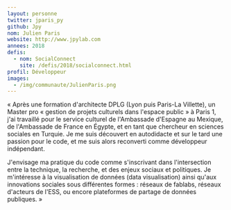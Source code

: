 ```yaml
---
layout: personne
twitter: jparis_py
github: Jpy
nom: Julien Paris
website: http://www.jpylab.com
annees: 2018
defis: 
  - nom: SocialConnect
    site: /defis/2018/socialconnect.html
profil: Développeur
images:
  - /img/communaute/JulienParis.png
---
```


« Après une formation d'architecte DPLG (Lyon puis Paris-La Villette),
un Master pro « gestion de projets culturels dans l'espace public » à
Paris 1, j'ai travaillé pour le service culturel de
l'Ambassade d'Espagne au Mexique, de l'Ambassade de France en Égypte,
et en tant que chercheur en sciences sociales en Turquie. Je me suis 
découvert en autodidacte et sur le tard une passion pour le
code, et me suis alors reconverti comme développeur indépendant.

J'envisage ma pratique du code comme s'inscrivant dans l'intersection entre
la technique, la recherche, et des enjeux sociaux et politiques. Je 
m'intéresse à la visualisation de données (data visualisation) ainsi
qu'aux innovations sociales sous différentes formes : réseaux de
fablabs, réseaux d'acteurs de l'ESS, ou encore plateformes de partage
de données publiques. »
